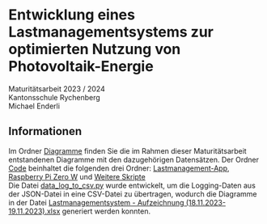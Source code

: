 # Entwicklung eines Lastmanagementsystems zur optimierten Nutzung von Photovoltaik-Energie
Maturitätsarbeit 2023 / 2024  
Kantonsschule Rychenberg  
Michael Enderli

## Informationen
Im Ordner [Diagramme](https://github.com/LaTartaRugaa/Lastmanagement-System/tree/main/Diagramme) finden Sie die im Rahmen dieser Maturitätsarbeit entstandenen Diagramme mit den dazugehörigen Datensätzen. Der Ordner [Code](https://github.com/LaTartaRugaa/Lastmanagement-System/tree/main/Code) beinhaltet die folgenden drei Ordner: [Lastmanagement-App](https://github.com/LaTartaRugaa/Lastmanagement-System/tree/main/Code/Lastmanagement-App), [Raspberry Pi Zero W](https://github.com/LaTartaRugaa/Lastmanagement-System/tree/main/Code/Raspberry%20Pi%20Zero%20W) und [Weitere Skripte](https://github.com/LaTartaRugaa/Lastmanagement-System/tree/main/Code/Weitere%20Skripte)  
Die Datei [data_log_to_csv.py](https://github.com/LaTartaRugaa/Lastmanagement-System/blob/main/Code/Weitere%20Skripte/data_log_to_csv.py) wurde entwickelt, um die Logging-Daten aus der JSON-Datei in eine CSV-Datei zu übertragen, wodurch die Diagramme in der Datei [Lastmanagementsystem - Aufzeichnung (18.11.2023-19.11.2023).xlsx](https://github.com/LaTartaRugaa/Lastmanagement-System/blob/main/Diagramme/Lastmanagementsystem%20-%20Aufzeichnung%20(18.11.2023-19.11.2023).xlsx) generiert werden konnten.
